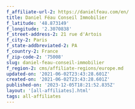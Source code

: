 ```yaml
---
f_affiliate-url-2: https://danielfeau.com/en/
title: Daniel Féau Conseil Immobilier
f_latitude: '48.873149'
f_longitude: '2.3070838'
f_street-address-2: 21 rue d'Artois­
f_city-2: Paris­
f_state-addbreviated-2: PA­
f_country-2: France
f_zip-code-2: '75008'
slug: daniel-feau-conseil-immobilier
f_region-2: cms/affiliate-regions/europe.md
updated-on: '2021-06-02T23:43:28.601Z'
created-on: '2021-06-02T23:43:28.601Z'
published-on: '2023-12-05T18:21:52.835Z'
layout: '[all-affiliates].html'
tags: all-affiliates
---
```




